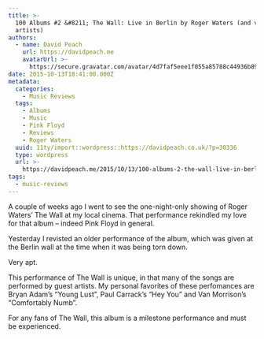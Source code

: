 ```yaml
---
title: >-
  100 Albums #2 &#8211; The Wall: Live in Berlin by Roger Waters (and various
  artists)
authors:
  - name: David Peach
    url: https://davidpeach.me
    avatarUrl: >-
      https://secure.gravatar.com/avatar/4d7faf5eee1f055a85788c44936b8995eaab6dfb004e7854ec747ccb272e91ee?s=96&d=mm&r=g
date: 2015-10-13T18:41:00.000Z
metadata:
  categories:
    - Music Reviews
  tags:
    - Albums
    - Music
    - Pink Floyd
    - Reviews
    - Roger Waters
  uuid: 11ty/import::wordpress::https://davidpeach.co.uk/?p=30336
  type: wordpress
  url: >-
    https://davidpeach.me/2015/10/13/100-albums-2-the-wall-live-in-berlin-by-roger-waters-and-various-artists/
tags:
  - music-reviews
---
```

A couple of weeks ago I went to see the one-night-only showing of Roger Waters’ The Wall at my local cinema. That performance rekindled my love for that album – indeed Pink Floyd in general.

Yesterday I revisted an older performance of the album, which was given at the Berlin wall at the time when it was being torn down.

Very apt.

This performance of The Wall is unique, in that many of the songs are performed by guest artists. My personal favorites of these perfomances are Bryan Adam’s “Young Lust”, Paul Carrack’s “Hey You” and Van Morrison’s “Comfortably Numb”.

For any fans of The Wall, this album is a milestone performance and must be experienced.